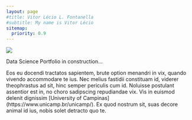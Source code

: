 ```yaml
---
layout: page
#title: Vitor Lécio L. Fontanella 
#subtitle: My name is Vitor Lécio
sitemap:
  priority: 0.9
---
```


<div id="describe-text">

<img src="{{ '/assets/img/profile.jpeg' | prepend: site.baseurl }}" id="about-img">
<p markdown="1"> Data Science Portfolio in construction... </p>
<p markdown="1"> Eos eu docendi tractatos sapientem, brute option menandri in vix, quando vivendo accommodare te ius. Nec melius fastidii constituam id, viderer theophrastus ad sit, hinc semper periculis cum id. Noluisse postulant assentior est in, no choro sadipscing repudiandae vix. Vis in euismod delenit dignissim [University of Campinas](https://www.unicamp.br/unicamp/). Ex quod nostrum sit, suas decore animal id ius, nobis solet detracto quo te.</p>
</div>